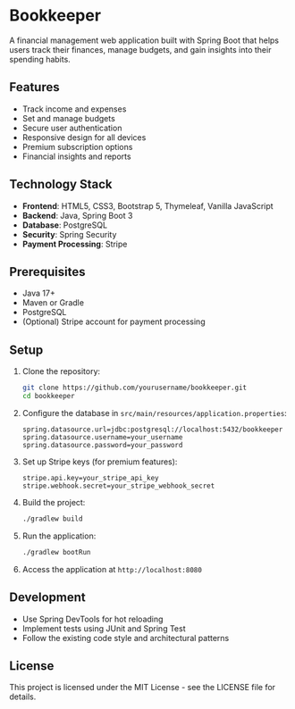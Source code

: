 # Bookkeeper

A financial management web application built with Spring Boot that helps users track their finances, manage budgets, and gain insights into their spending habits.

## Features

- Track income and expenses
- Set and manage budgets
- Secure user authentication
- Responsive design for all devices
- Premium subscription options
- Financial insights and reports

## Technology Stack

- **Frontend**: HTML5, CSS3, Bootstrap 5, Thymeleaf, Vanilla JavaScript
- **Backend**: Java, Spring Boot 3
- **Database**: PostgreSQL
- **Security**: Spring Security
- **Payment Processing**: Stripe

## Prerequisites

- Java 17+
- Maven or Gradle
- PostgreSQL
- (Optional) Stripe account for payment processing

## Setup

1. Clone the repository:
   ```bash
   git clone https://github.com/yourusername/bookkeeper.git
   cd bookkeeper
   ```

2. Configure the database in `src/main/resources/application.properties`:
   ```properties
   spring.datasource.url=jdbc:postgresql://localhost:5432/bookkeeper
   spring.datasource.username=your_username
   spring.datasource.password=your_password
   ```

3. Set up Stripe keys (for premium features):
   ```properties
   stripe.api.key=your_stripe_api_key
   stripe.webhook.secret=your_stripe_webhook_secret
   ```

4. Build the project:
   ```bash
   ./gradlew build
   ```

5. Run the application:
   ```bash
   ./gradlew bootRun
   ```

6. Access the application at `http://localhost:8080`

## Development

- Use Spring DevTools for hot reloading
- Implement tests using JUnit and Spring Test
- Follow the existing code style and architectural patterns

## License

This project is licensed under the MIT License - see the LICENSE file for details. 